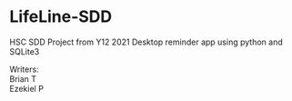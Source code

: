 # LifeLine-SDD
HSC SDD Project from Y12 2021
Desktop reminder app using python and SQLite3  

Writers:  
Brian  T  
Ezekiel P  
